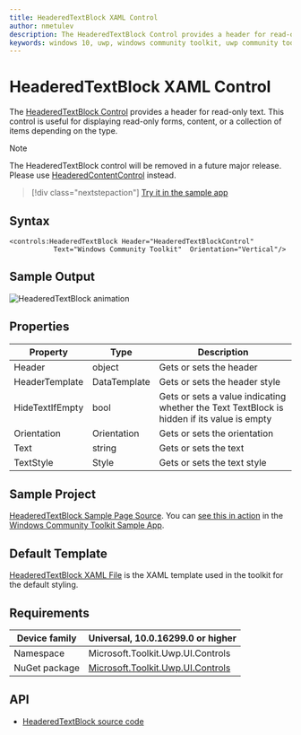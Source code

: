 ```yaml
---
title: HeaderedTextBlock XAML Control
author: nmetulev
description: The HeaderedTextBlock Control provides a header for read-only text. This control is useful for displaying read-only forms, content, or a collection of items depending on the type. 
keywords: windows 10, uwp, windows community toolkit, uwp community toolkit, uwp toolkit, HeaderedTextBlock, XAML Control, xaml
---
```


# HeaderedTextBlock XAML Control

The [HeaderedTextBlock Control](https://docs.microsoft.com/dotnet/api/microsoft.toolkit.uwp.ui.controls.headeredtextblock) provides a header for read-only text. This control is useful for displaying read-only forms, content, or a collection of items depending on the type.

> [!NOTE]
> The HeaderedTextBlock control will be removed in a future major release. Please use [HeaderedContentControl](https://docs.microsoft.com/dotnet/api/microsoft.toolkit.uwp.ui.controls.headeredcontentcontrol) instead.

> [!div class="nextstepaction"]
> [Try it in the sample app](uwpct://Controls?sample=HeaderedTextBlock)

## Syntax

```xaml
<controls:HeaderedTextBlock Header="HeaderedTextBlockControl" 
           Text="Windows Community Toolkit"  Orientation="Vertical"/>  
```

## Sample Output

![HeaderedTextBlock animation](../resources/images/Controls/HeaderedTextBlock.png)

## Properties

| Property | Type | Description |
| -- | -- | -- |
| Header | object | Gets or sets the header |
| HeaderTemplate | DataTemplate | Gets or sets the header style |
| HideTextIfEmpty | bool | Gets or sets a value indicating whether the Text TextBlock is hidden if its value is empty |
| Orientation | Orientation | Gets or sets the orientation |
| Text | string | Gets or sets the text |
| TextStyle | Style | Gets or sets the text style |

## Sample Project

[HeaderedTextBlock Sample Page Source](https://github.com/Microsoft/WindowsCommunityToolkit//tree/master/Microsoft.Toolkit.Uwp.SampleApp/SamplePages/HeaderedTextBlock). You can [see this in action](uwpct://Controls?sample=HeaderedTextBlock) in the [Windows Community Toolkit Sample App](https://aka.ms/uwptoolkitapp).

## Default Template

[HeaderedTextBlock XAML File](https://github.com/Microsoft/WindowsCommunityToolkit//blob/master/Microsoft.Toolkit.Uwp.UI.Controls/HeaderedTextBlock/HeaderedTextBlock.xaml) is the XAML template used in the toolkit for the default styling.

## Requirements

| Device family | Universal, 10.0.16299.0 or higher |
| -- | -- |
| Namespace | Microsoft.Toolkit.Uwp.UI.Controls |
| NuGet package | [Microsoft.Toolkit.Uwp.UI.Controls](https://www.nuget.org/packages/Microsoft.Toolkit.Uwp.UI.Controls/) |

## API

* [HeaderedTextBlock source code](https://github.com/Microsoft/WindowsCommunityToolkit//tree/master/Microsoft.Toolkit.Uwp.UI.Controls/HeaderedTextBlock)
